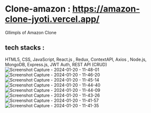 # Clone-amazon : https://amazon-clone-jyoti.vercel.app/

Gllimpls of Amazon Clone
## tech stacks :
HTML5, CSS, JavaScript, React.js , Redux, ContextAPI, Axios , Node.js, MongoDB, Express.js, JWT Auth, REST API (CRUD)
![Screenshot Capture - 2024-01-20 - 11-48-01](https://github.com/JyotiranjanGhibila/amazon-clone/assets/107979908/f6c4e1e3-6404-4a20-9c42-692194c3f3b2)
![Screenshot Capture - 2024-01-20 - 11-46-20](https://github.com/JyotiranjanGhibila/amazon-clone/assets/107979908/2879c54d-74c0-4935-b6ce-519557568f03)
![Screenshot Capture - 2024-01-20 - 11-45-14](https://github.com/JyotiranjanGhibila/amazon-clone/assets/107979908/e5cce387-d418-451b-9bc6-2413612d7d74)
![Screenshot Capture - 2024-01-20 - 11-44-40](https://github.com/JyotiranjanGhibila/amazon-clone/assets/107979908/c2111663-672d-43a9-aeb0-79fb297e5ea9)
![Screenshot Capture - 2024-01-20 - 11-44-09](https://github.com/JyotiranjanGhibila/amazon-clone/assets/107979908/ea6db599-0f75-4026-9f98-94f84279c0a0)
![Screenshot Capture - 2024-01-20 - 11-43-26](https://github.com/JyotiranjanGhibila/amazon-clone/assets/107979908/eb682923-8061-411e-897c-fe09276a4af0)
![Screenshot Capture - 2024-01-20 - 11-41-57](https://github.com/JyotiranjanGhibila/amazon-clone/assets/107979908/c7344ec6-579c-4d44-ab10-44d3e78c83af)
![Screenshot Capture - 2024-01-20 - 11-41-35](https://github.com/JyotiranjanGhibila/amazon-clone/assets/107979908/4550bfce-b34b-4395-9706-e9a0dfd62170)
